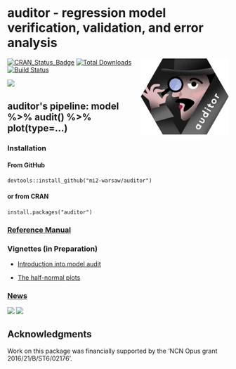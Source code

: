 # auditor - regression model verification, validation, and error analysis 
<img src="materials/auditor2.png" width="200" align="right" />


[![CRAN_Status_Badge](http://www.r-pkg.org/badges/version/auditor)](https://cran.r-project.org/package=auditor)
[![Total Downloads](http://cranlogs.r-pkg.org/badges/grand-total/auditor)](http://cranlogs.r-pkg.org/badges/grand-total/auditor)
[![Build Status](https://travis-ci.org/mi2-warsaw/auditor.svg?branch=master)](https://travis-ci.org/mi2-warsaw/auditor)


<img src="https://raw.githubusercontent.com/mi2-warsaw/auditor/master/materials/auditorLogo.png" width="300" />

## auditor's pipeline: **model %>% audit() %>% plot(type=...)**

### Installation

#### From GitHub

```
devtools::install_github("mi2-warsaw/auditor")
```
#### or from CRAN 

```{r}
install.packages("auditor")
```

### [Reference Manual](https://mi2-warsaw.github.io/auditor/)

### Vignettes (in Preparation)

* [Introduction into model audit](https://mi2-warsaw.github.io/auditor/articles/Intorduction_into_model_audit.html)

* [The half-normal plots](https://mi2-warsaw.github.io/auditor/articles/HalfNormal.html)

### [News](NEWS.md)

<img src="https://raw.githubusercontent.com/mi2-warsaw/auditor/master/materials/auditor_cheatsheet.png"/>
<img src="https://raw.githubusercontent.com/mi2-warsaw/auditor/master/materials/auditor_cheatsheet_ROC.png"/>


## Acknowledgments
Work on this package was financially supported by the ‘NCN Opus grant 2016/21/B/ST6/02176’.
